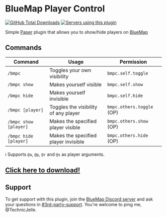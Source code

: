 # BlueMap Player Control

[![GitHub Total Downloads](https://img.shields.io/github/downloads/TechnicJelle/BlueMapPlayerControl/total?label=Downloads&color=success "Click here to download the plugin")](https://github.com/TechnicJelle/BlueMapPlayerControl/releases/latest)
[![Servers using this plugin](https://img.shields.io/bstats/servers/18378?label=Servers)](https://bstats.org/plugin/bukkit/BlueMap%20Area%20Control/18378)

Simple [Paper](https://papermc.io/) plugin that allows you to show/hide players on [BlueMap](https://github.com/BlueMap-Minecraft/BlueMap/)

## Commands
| Command               | Usage                                | Permission                |
|-----------------------|--------------------------------------|---------------------------|
| `/bmpc`               | Toggles your own visibility          | `bmpc.self.toggle`        |
| `/bmpc show`          | Makes yourself visible               | `bmpc.self.show`          |
| `/bmpc hide`          | Makes yourself invisible             | `bmpc.self.hide`          |
| `/bmpc [player]`      | Toggles the visibility of any player | `bmpc.others.toggle` (OP) |
| `/bmpc show [player]` | Makes the specified player visible   | `bmpc.others.show` (OP)   |
| `/bmpc hide [player]` | Makes the specified player invisible | `bmpc.others.hide` (OP)   |

ℹ️️ Supports `@a`, `@p`, `@r` and `@s` as player arguments.

## [Click here to download!](../../releases/latest)

## Support
To get support with this plugin, join the [BlueMap Discord server](https://bluecolo.red/map-discord) and ask your questions in [#3rd-party-support](https://discord.com/channels/665868367416131594/863844716047106068). You're welcome to ping me, @TechnicJelle.
